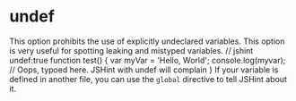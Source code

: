 # undef

This option prohibits the use of explicitly undeclared variables. This
option is very useful for spotting leaking and mistyped variables.
    // jshint undef:true
    function test() {
      var myVar = 'Hello, World';
      console.log(myvar); // Oops, typoed here. JSHint with undef will complain
    }
If your variable is defined in another file, you can use the `global`
directive to tell JSHint about it.
